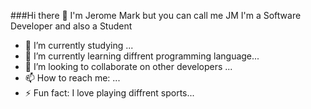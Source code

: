  ###Hi there 👋 I'm Jerome Mark but you can call me JM 
  I'm a Software Developer and also a Student

- 🔭 I’m currently studying ...
- 🌱 I’m currently learning diffrent programming language...
- 👯 I’m looking to collaborate on other developers ...
- 📫 How to reach me: ...
- ⚡ Fun fact: I love playing diffrent sports...
